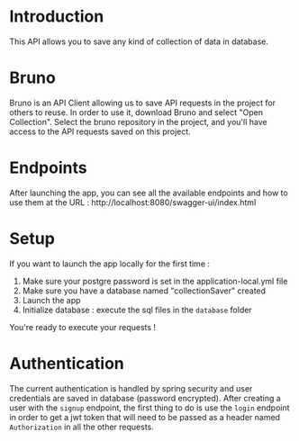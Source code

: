 # Introduction
This API allows you to save any kind of collection of data in database.

# Bruno
Bruno is an API Client allowing us to save API requests in the project for others to reuse.
In order to use it, download Bruno and select "Open Collection". Select the bruno repository in the project, and you'll have access to the API requests saved on this project.

# Endpoints
After launching the app, you can see all the available endpoints and how to use them at the URL : http://localhost:8080/swagger-ui/index.html

# Setup
If you want to launch the app locally for the first time : 
1. Make sure your postgre password is set in the application-local.yml file
2. Make sure you have a database named "collectionSaver" created
3. Launch the app
4. Initialize database : execute the sql files in the `database` folder

You're ready to execute your requests !

# Authentication
The current authentication is handled by spring security and user credentials are saved in database (password encrypted).
After creating a user with the `signup` endpoint, the first thing to do is use the `login` endpoint in order to get a jwt token that will need to be passed as a header named `Authorization` in all the other requests.
